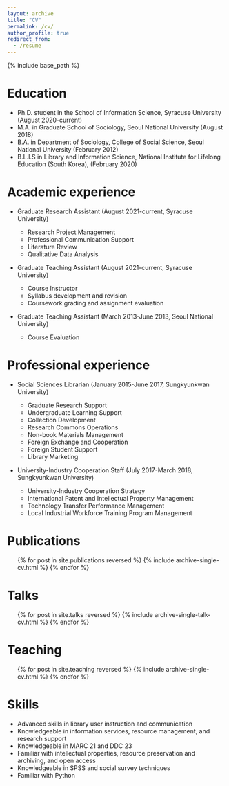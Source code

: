 ```yaml
---
layout: archive
title: "CV"
permalink: /cv/
author_profile: true
redirect_from:
  - /resume
---
```


{% include base_path %}

Education
======
* Ph.D. student in the School of Information Science, Syracuse University (August 2020-current)
* M.A. in Graduate School of Sociology, Seoul National University (August 2018)
* B.A. in Department of Sociology, College of Social Science, Seoul National University (February 2012)
* B.L.I.S in Library and Information Science, National Institute for Lifelong Education (South Korea), (February 2020)


Academic experience
======
* Graduate Research Assistant (August 2021-current, Syracuse University)
  * Research Project Management
  * Professional Communication Support
  * Literature Review
  * Qualitative Data Analysis
 
* Graduate Teaching Assistant (August 2021-current, Syracuse University)
  * Course Instructor
  * Syllabus development and revision
  * Coursework grading and assignment evaluation

* Graduate Teaching Assistant (March 2013-June 2013, Seoul National University)
  * Course Evaluation
 
Professional experience
======
* Social Sciences Librarian (January 2015-June 2017, Sungkyunkwan University)
  * Graduate Research Support
  * Undergraduate Learning Support
  * Collection Development
  * Research Commons Operations
  * Non-book Materials Management
  * Foreign Exchange and Cooperation
  * Foreign Student Support
  * Library Marketing

* University-Industry Cooperation Staff (July 2017-March 2018, Sungkyunkwan University)
  * University-Industry Cooperation Strategy
  * International Patent and Intellectual Property Management
  * Technology Transfer Performance Management
  * Local Industrial Workforce Training Program Management

Publications
======
  <ul>{% for post in site.publications reversed %}
    {% include archive-single-cv.html %}
  {% endfor %}</ul>
  
Talks
======
  <ul>{% for post in site.talks reversed %}
    {% include archive-single-talk-cv.html  %}
  {% endfor %}</ul>
  
Teaching
======
  <ul>{% for post in site.teaching reversed %}
    {% include archive-single-cv.html %}
  {% endfor %}</ul>
  
Skills
======
* Advanced skills in library user instruction and communication
* Knowledgeable in information services, resource management, and research support
* Knowledgeable in MARC 21 and DDC 23
* Familiar with intellectual properties, resource preservation and archiving, and open access
* Knowledgeable in SPSS and social survey techniques
* Familiar with Python
